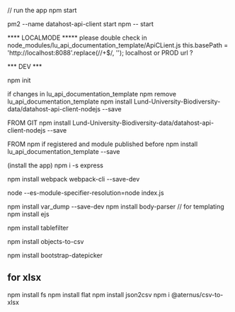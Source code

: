 
// run the app 
npm start




pm2 --name datahost-api-client start npm -- start



**** LOCALMODE *****
please double check in node_modules/lu_api_documentation_template/ApiCLient.js
        this.basePath = 'http://localhost:8088'.replace(/\/+$/, '');
localhost or PROD url ?



*** DEV ***

npm init


if changes in lu_api_documentation_template
npm remove lu_api_documentation_template
npm install Lund-University-Biodiversity-data/datahost-api-client-nodejs --save

FROM GIT
npm install Lund-University-Biodiversity-data/datahost-api-client-nodejs --save

FROM npm if registered and module published before
npm install lu_api_documentation_template --save

(install the app)
npm i -s express

npm install webpack webpack-cli --save-dev

node --es-module-specifier-resolution=node index.js

npm install var_dump --save-dev
npm install body-parser
// for templating
npm install ejs 


npm install tablefilter

npm install objects-to-csv

npm install bootstrap-datepicker


## for xlsx
npm install fs
npm install flat
npm install json2csv
npm i @aternus/csv-to-xlsx